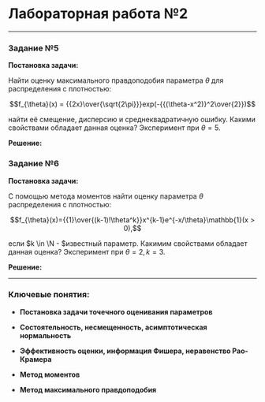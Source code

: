 # Лабораторная работа №2
---
### Задание №5

__Постановка задачи:__

Найти оценку максимального правдоподобия параметра $\theta$ для распределения с плотностью:

<tex>$$f_{\theta}(x) = {{2x}\over{\sqrt{2\pi}}}exp(-{{(\theta-x^2)}^2\over{2}})$$<tex>

найти её смещение, дисперсию и среднеквадратичную ошибку. Какими свойствами обладает данная оценка? Эксперимент при $\theta = 5$.

__Решение:__

### Задание №6

__Постановка задачи:__

С помощью метода моментов найти оценку параметра $\theta$ распределения с плотностью:

<tex>$$f_{\theta}(x)={{1}\over{(k-1)!\theta^k}}x^{k-1}e^{-x/\theta}\mathbb{1}(x > 0),$$<tex>

если $k \in \N - $известный параметр. Какимим свойствами обладает данная оценка? Эксперимент при $\theta = 2, k = 3$.

__Решение:__

---

### Ключевые понятия:

+ __Постановка задачи точечного оценивания параметров__

+ __Состоятельность, несмещенность, асимптотическая нормальность__

+ __Эффективность оценки, информация Фишера, неравенство Рао-Крамера__

+ __Метод моментов__

+ __Метод максимального правдоподобия__